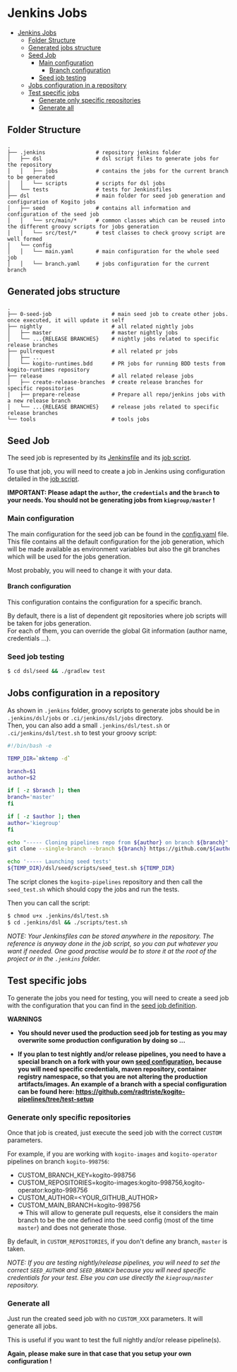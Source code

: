 # Jenkins Jobs

* [Jenkins Jobs](#jenkins-jobs)
  * [Folder Structure](#folder-structure)
  * [Generated jobs structure](#generated-jobs-structure)
  * [Seed Job](#seed-job)
    * [Main configuration](#main-configuration)
      * [Branch configuration](#branch-configuration)
    * [Seed job testing](#seed-job-testing)
  * [Jobs configuration in a repository](#jobs-configuration-in-a-repository)
  * [Test specific jobs](#test-specific-jobs)
    * [Generate only specific repositories](#generate-only-specific-repositories)
    * [Generate all](#generate-all)

## Folder Structure

    .
    ├── .jenkins                # repository jenkins folder
    │   ├── dsl                 # dsl script files to generate jobs for the repository
    │   │   ├── jobs            # contains the jobs for the current branch to be generated
    │   │   └── scripts         # scripts for dsl jobs
    │   └── tests               # tests for Jenkinsfiles
    ├── dsl                     # main folder for seed job generation and configuration of Kogito jobs
    │   ├── seed                # contains all information and configuration of the seed job
    │   │   └── src/main/*      # common classes which can be reused into the different groovy scripts for jobs generation
    │   │   └── src/test/*      # test classes to check groovy script are well formed
    │   └── config
    │   │   └── main.yaml       # main configuration for the whole seed job
    │   │   └── branch.yaml     # jobs configuration for the current branch

## Generated jobs structure

    .
    ├── 0-seed-job                   # main seed job to create other jobs. once executed, it will update it self
    ├── nightly                      # all related nightly jobs
    │   ├── master                   # master nightly jobs
    │   └── ...{RELEASE BRANCHES}    # nightly jobs related to specific release branches
    ├── pullrequest                  # all related pr jobs
    │   ├── ...
    │   └── kogito-runtimes.bdd      # PR jobs for running BDD tests from kogito-runtimes repository
    ├── release                      # all related release jobs
    │   ├── create-release-branches  # create release branches for specific repositories
    │   ├── prepare-release          # Prepare all repo/jenkins jobs with a new release branch
    │   └── ...{RELEASE BRANCHES}    # release jobs related to specific release branches
    └── tools                        # tools jobs

## Seed Job

The seed job is represented by its [Jenkinsfile](../seed/../dsl/seed/Jenkinsfile.seed) and its [job script](../dsl/seed/jobs/seed_job.groovy).

To use that job, you will need to create a job in Jenkins using configuration detailed in the [job script](../dsl/seed/jobs/seed_job.groovy).

**IMPORTANT: Please adapt the `author`, the `credentials` and the `branch` to your needs. You should not be generating jobs from `kiegroup/master` !**

### Main configuration

The main configuration for the seed job can be found in the [config.yaml](../dsl/seed/config.yaml) file.  
This file contains all the default configuration for the job generation, which will be made available as environment variables
but also the git branches which will be used for the jobs generation.

Most probably, you will need to change it with your data.

#### Branch configuration

This configuration contains the configuration for a specific branch.

By default, there is a list of dependent git repositories where job scripts will be taken for jobs generation.  
For each of them, you can override the global Git information (author name, credentials ...).

### Seed job testing

```bash
$ cd dsl/seed && ./gradlew test
```

## Jobs configuration in a repository

As shown in `.jenkins` folder, groovy scripts to generate jobs should be in `.jenkins/dsl/jobs` or `.ci/jenkins/dsl/jobs` directory.  
Then, you can also add a small `.jenkins/dsl/test.sh` or `.ci/jenkins/dsl/test.sh` to test your groovy script:

```bash
#!/bin/bash -e

TEMP_DIR=`mktemp -d`

branch=$1
author=$2

if [ -z $branch ]; then
branch='master'
fi

if [ -z $author ]; then
author='kiegroup'
fi

echo "----- Cloning pipelines repo from ${author} on branch ${branch}"
git clone --single-branch --branch ${branch} https://github.com/${author}/kogito-pipelines.git $TEMP_DIR

echo '----- Launching seed tests'
${TEMP_DIR}/dsl/seed/scripts/seed_test.sh ${TEMP_DIR}
```

The script clones the `kogito-pipelines` repository and then call the `seed_test.sh` which should copy the jobs and run the tests.

Then you can call the script:

```bash
$ chmod u+x .jenkins/dsl/test.sh
$ cd .jenkins/dsl && ./scripts/test.sh
```

*NOTE: Your Jenkinsfiles can be stored anywhere in the repository. The reference is anyway done in the job script, so you can put whatever you want if needed. One good practise would be to store it at the root of the project or in the `.jenkins` folder.*

## Test specific jobs

To generate the jobs you need for testing, you will need to create a seed job with the configuration that you can find in the [seed job definition](../dsl/seed/jobs/seed_job.groovy).  

**WARNINGS**  
* **You should never used the production seed job for testing as you may overwrite some production configuration by doing so ...**

* **If you plan to test nightly and/or release pipelines, you need to have a special branch on a fork with your own [seed configuration](../dsl/seed/config.yaml), because you will need specific credentials, maven repository, container registry namespace, so that you are not altering the production artifacts/images. An example of a branch with a special configuration can be found here: https://github.com/radtriste/kogito-pipelines/tree/test-setup**

### Generate only specific repositories

Once that job is created, just execute the seed job with the correct `CUSTOM` parameters.

For example, if you are working with `kogito-images` and `kogito-operator` pipelines on branch `kogito-998756`:

* CUSTOM_BRANCH_KEY=kogito-998756
* CUSTOM_REPOSITORIES=kogito-images:kogito-998756,kogito-operator:kogito-998756
* CUSTOM_AUTHOR=<YOUR_GITHUB_AUTHOR>
* CUSTOM_MAIN_BRANCH=kogito-998756  
  => This will allow to generate pull requests, else it considers the main branch to be the one defined into the seed config (most of the time `master`) and does not generate those.

By default, in `CUSTOM_REPOSITORIES`, if you don't define any branch, `master` is taken.

*NOTE: If you are testing nightly/release pipelines, you will need to set the correct `SEED_AUTHOR` and `SEED_BRANCH` because you will need specific credentials for your test. Else you can use directly the `kiegroup/master` repository.*

### Generate all

Just run the created seed job with no `CUSTOM_XXX` parameters. It will generate all jobs.

This is useful if you want to test the full nightly and/or release pipeline(s).

**Again, please make sure in that case that you setup your own configuration !**
